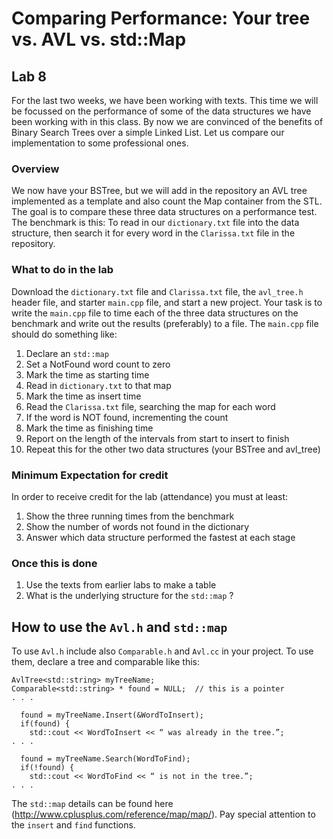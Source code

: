 # Comparing Performance: Your tree vs. AVL vs. std::Map

## Lab 8

For the last two weeks, we have been working with texts. This time we will be focussed on the performance of some of the data structures we have been working with in this class. By now we are convinced of the benefits of Binary Search Trees over a simple Linked List. Let us compare our implementation to some professional ones.

### Overview

We now have your BSTree, but we will add in the repository an AVL tree implemented as a template and also count the Map container from the STL. The goal is to compare these three data structures on a performance test. The benchmark is this: To read in our `dictionary.txt` file into the data structure, then search it for every word in the `Clarissa.txt` file in the repository.

### What to do in the lab

Download the `dictionary.txt` file and `Clarissa.txt` file, the `avl_tree.h` header file, and starter `main.cpp` file, and start a new project. Your task is to write the `main.cpp` file to time each of the three data structures on the benchmark and write out the results (preferably) to a file. The `main.cpp` file should do something like:


1. Declare an `std::map`
2. Set a NotFound word count to zero
3. Mark the time as starting time
4. Read in `dictionary.txt` to that map
5. Mark the time as insert time
6. Read the `Clarissa.txt` file, searching the map for each word
7. If the word is NOT found, incrementing the count
8. Mark the time as finishing time
9. Report on the length of the intervals from start to insert to finish
10. Repeat this for the other two data structures (your BSTree and avl_tree)


### Minimum Expectation for credit

In order to receive credit for the lab (attendance) you must at least:

1. Show the three running times from the benchmark
2. Show the number of words not found in the dictionary
3. Answer which data structure performed the fastest at each stage

### Once this is done

1. Use the texts from earlier labs to make a table
2. What is the underlying structure for the `std::map` ?


## How to use the `Avl.h` and `std::map`

To use `Avl.h` include also `Comparable.h` and `Avl.cc` in your project. To use them, declare a tree and comparable like this:

```
AvlTree<std::string> myTreeName;
Comparable<std::string> * found = NULL;  // this is a pointer
. . .

  found = myTreeName.Insert(&WordToInsert);
  if(found) {
    std::cout << WordToInsert << “ was already in the tree.”;
. . .

  found = myTreeName.Search(WordToFind);
  if(!found) {
    std::cout << WordToFind << “ is not in the tree.”;
. . .
```

The `std::map` details can be found here (http://www.cplusplus.com/reference/map/map/). Pay special attention to the `insert` and `find` functions.

